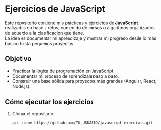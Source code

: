 # Ejercicios de JavaScript

Este repositorio contiene mis prácticas y ejercicios de **JavaScript**, realizados en base a retos, contenido de cursos o algoritmos organizados de acuerdo a la clasificacion que tiene.  
La idea es documentar mi aprendizaje y mostrar mi progreso desde lo más básico hasta pequeños proyectos.

## Objetivo

* Practicar la lógica de programación en JavaScript.
* Documentar mi proceso de aprendizaje paso a paso.
* Construir una base sólida para proyectos más grandes (Angular, React, Node.js).

## Cómo ejecutar los ejercicios
1. Clonar el repositorio:
   ```bash
   git clone https://github.com/TU_USUARIO/javascript-exercises.git
